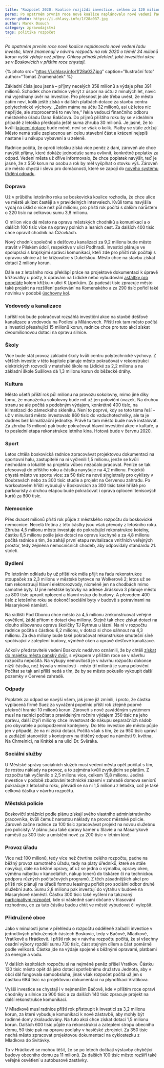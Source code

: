 ```yaml
---
title: "Rozpočet 2020: Koalice rozjíždí investice, celkem za 120 milionů"
perex: Po opatrném prvním roce nové koalice naplánovalo nové vedení řadu investic, které znamenají v návrhu rozpočtu na rok 2020 schodek téměř 34 milionů korun. Ohlasy přináší přehled, jaké investiční akce se v Boskovicích v příštím roce chystají.
cover-photo: https://i.ohlasy.info/1f28a037.jpg
author: Marek Osouch
category: zpravodajství
tags: politika rozpočet
---
```


*Po opatrném prvním roce nové koalice naplánovalo nové vedení řadu investic, které znamenají v návrhu rozpočtu na rok 2020 o téměř 34 milionů korun vyšší výdaje než příjmy. Ohlasy přináší přehled, jaké investiční akce se v Boskovicích v příštím roce chystají.*

{% photo src="https://i.ohlasy.info/1f28a037.jpg" caption="Ilustrační foto" author="Tomáš Znamenáček" %}

Základní čísla jsou jasná – příjmy necelých 358 milionů a výdaje přes 391 milionů. Schodek chce radnice vykrýt z úspor na účtu z minulých let, navíc má vyjednaný úvěr na investice. Pro přesnost je ale třeba uvést, že město zatím neví, kolik ještě získá v dalších platbách dotace za stavbu centra polytechnické výchovy. „Zatím máme na účtu 32 milionů, asi už letos nic nepřijde, ale stoprocentně to nevíme,“ řekla vedoucí finančního odboru městského úřadu Dana Baláčová. Do příjmů příštího roku by se v ideálním případě z letoška překlopila ještě suma zhruba 30 milionů. Je jasné, že to kvůli [krácení dotace](https://ohlasy.info/clanky/2019/06/cpv-dotace.html) bude méně, neví se však o kolik. Platby se stále zdržují. Město nemá stále zaplacenou ani celou stavební část a krácení nejspíš nastane i u nákupu vybavení a u zeleně.

Radnice počítá, že oproti letošku získá více peněz z daní, zároveň ale chce navýšit příjmy, které dokáže jednoduše sama ovlivnit, konkrétně poplatky za odpad. Vedení města už dříve informovalo, že chce poplatek navýšit, teď je jasné, že z 550 korun na osobu a rok by měl vyšplhat o stovku výš. Zároveň ale město chystá i slevu pro domácnosti, které se zapojí do [nového systému třídění odpadu](https://ohlasy.info/clanky/2019/09/levnejsi-odpad.html).

### Doprava

Už v průběhu letošního roku se boskovická koalice rozhodla, že chce ulice ve městě uklízet častěji a v pravidelných intervalech. Kvůli tomu navýšila výdaj na úklid o více než půl milionu, pro příští rok počítá s dalším nárůstem o 220 tisíc na celkovou sumu 3,8 milionu.

O milion více dá město na opravu městských chodníků a komunikací a o dalších 100 tisíc více na opravy polních a lesních cest. Za dalších 400 tisíc chce opravit chodník na Čížovkách.

Nový chodník společně s dešťovou kanalizací za 9,2 milionu bude město stavět v Pilském údolí, respektive v ulici Podhradí. Investici plánuje ve spolupráci s krajskými správci komunikací, kteří zde pro příští rok počítají s opravou silnice až ke křižovatce s Dukelskou. Město chce na stavbu získat dotaci 2 miliony korun.

Dále se z letošního roku překlápí práce na projektové dokumentaci k úpravě křižovatky u pošty, k úpravám na Lidické nebo vybudování [asfaltky pro popeláře](https://ohlasy.info/clanky/2019/03/asfaltovani.html) kolem křížku v ulici K Lipníkům. Za padesát tisíc zpracuje město také projekt na rozšíření parkování na Komenského a za 290 tisíc pořídí také novinku v podobě [úschovny kol](https://forum.ohlasy.info/t/stojany-na-kola-u-nadrazi/212).

### Vodovody a kanalizace

I příští rok bude pokračovat rozsáhlá investiční akce na stavbě dešťové kanalizace a vodovodu na Podlesí a Milánovech. Příští rok tam město počítá s investicí přesahující 15 milionů korun, radnice chce pro tuto akci získat dvoumilionovou dotaci na opravu silnice.

### Školy

Více bude stát provoz základní školy kvůli centru polytechnické výchovy. Z větších investic v této kapitole plánuje město pokračovat v rekonstrukci elektrických rozvodů v mateřské škole na Lidické za 2,2 milionu a na základní škole Sušilova dá 1,3 milionu korun do běžecké dráhy. 

### Kultura

Město ušetří příští rok půl milionu na provozu sokolovny, mimo jiné díky tomu, že manažerka sokolovny bude mít už jen poloviční úvazek. Na druhou stranu se ale počítá s podobným výdajem, konkrétně 400 tisíc, na klimatizaci do zámeckého skleníku. Není to poprvé, kdy se toto téma řeší – už v minulosti město investovalo 860 tisíc do vzduchotechniky, ale ta je dodnes bez klimatizační jednotky. Právě tu tam město bude nově instalovat. Za zhruba 15 milionů pak bude pokračovat hlavní investiční akce v kultuře, a to poslední etapa rekonstrukce letního kina. Hotová bude v červnu 2020.

### Sport

Letos chtěla boskovická radnice zpracovávat projektovou dokumentaci na sportovní halu, zastupitelé na ni vyčlenili 1,5 milionu, jenže se kvůli neshodám o lokalitě na projektu vůbec nezačalo pracovat. Peníze se tak přesouvají do příštího roku a částka navyšuje na 4,2 milionu. Projektů chystá město ve sportu více: za 50 tisíc na nové singletraily pro cyklisty v Doubravách nebo za 300 tisíc studie a projekt na Červenou zahradu. Po workoutovém hřišti vybudují v Boskovicích za 300 tisíc také hřiště pro parkouristy a druhou etapou bude pokračovat i oprava oplocení tenisových kurtů za 800 tisíc.

### Nemocnice

Přes dvacet milionů příští rok půjde z městského rozpočtu do boskovické nemocnice. Necelá třetina z této částky jsou však převody z letošního roku. Zhruba 4,5 milionu město investuje do pokračující rekonstrukce kotelny, částku 6,5 milionu pošle jako dotaci na opravu kuchyně a za 4,8 milionu počítá radnice s tím, že zahájí první etapu revitalizace vnitřních veřejných prostor, tedy zejména nemocničních chodeb, aby odpovídaly standardu 21. století.

### Bydlení

Po letošním odkladu by už příští rok měla přijít na řadu rekonstrukce stoupaček za 2,3 milionu v městské bytovce na Wolkerově 2; letos už se tam rekonstruují hlavní elektrorozvody, nicméně jen na chodbách mimo samotné byty. U jiné městské bytovky na adrese Jiráskova 3 plánuje město za 800 tisíc upravit oplocení a hlavní vstup do budovy. A převodem 400 tisíc z letošního roku se dokončí sociální byty v budově s potravinami na Masarykově náměstí.

Na sídlišti Pod Oborou chce město za 4,5 milionu zrekonstruovat veřejné osvětlení, žádá přitom o dotaci dva miliony. Stejně tak chce získat dotaci na dlouho slibovanou opravu školičky TJ Rytmus u lázní. Na ni v rozpočtu radnice počítá s částkou 6,2 milionu, v dotaci si chce sáhnout na 4,3 milionu. Za dva miliony bude také pokračovat rekonstrukce smuteční síně spočívající v zateplení budovy, výměně oken a opravě dešťové kanalizace. 

Ačkoliv představitelé vedení Boskovic nedávno oznámili, že by chtěli [získat do majetku města panský dvůr](https://ohlasy.info/clanky/2019/10/pansky-dvur-koupe.html), s výkupem v příštím roce se v návrhu rozpočtu nepočítá. Na výkupy nemovitostí je v návrhu rozpočtu dokonce nižší částka, než bývala v minulosti – místo tří milionů je suma poloviční. Počítat se tak ani příliš nedá s tím, že by se město pokusilo vykoupit další pozemky v Červené zahradě.

### Odpady

Poplatek za odpad se navýší všem, jak jsme již zmínili, i proto, že částka vyplácená firmě Suez za vyvážení popelnic příští rok zřejmě poprvé překročí hranici 10 milionů korun. Zároveň s nově zaváděným systémem musí na radnici počítat s pravidelným ročním výdajem 350 tisíc na jeho správu, další čtyři miliony chce investovat do nákupu separačních nádob pro obyvatele a polopodzemní kontejnery. Do této investice ale město půjde jen v případě, že na ni získá dotaci. Počítá však s tím, že za 950 tisíc upraví a zadláždí stanoviště s kontejnery na tříděný odpad na náměstí 9. května, Na Chmelnici, na Krátké a na ulici Dr. Svěráka. 

### Sociální služby

U Městské správy sociálních služeb musí vedení města opět počítat s tím, že rostou náklady na provoz, a to zejména kvůli zvyšujícím se platům. Z rozpočtu tak vyčlenilo o 2,5 milionu více, celkem 15,8 milionu. Jediná investice v podobě zbudování technické zázemí v zahradě domova seniorů pokračuje z letošního roku, převádí se na ni 1,5 milionu z letoška, což je také celková částka v návrhu rozpočtu.

### Městská policie

Boskovičtí strážníci podle plánu získají svého vlastního administrativního pracovníka, kvůli čemuž narostou náklady na provoz městské policie. Zároveň začne radnice za 100 tisíc zpracovávat projekt na novou služebnu pro policisty. V plánu jsou také opravy kamer u Slavie a na Masarykově náměstí za 300 tisíc a umístění nové za 200 tisíc v letním kině.

### Provoz úřadu

Více než 100 milionů, tedy více než čtvrtina celého rozpočtu, padne na běžný provoz samotného úřadu, tedy na platy úředníků, které se stále navyšují, dále na běžné opravy, ať už se jedná o výmalbu, opravy oken, výměnu nábytku v kancelářích, nákup tonerů do tiskáren či na technickou podporu různých počítačových programů. Z těch zásadnějších akcí pro příští rok plánují na úřadě formou leasingu pořídit pro sociální odbor druhé služební auto. Sumu 2,8 milionu pak investují do výtahu v budově na Masarykově náměstí. Částku 300 tisíc také vyčlení na takzvaný [participativní rozpočet](https://forum.ohlasy.info/t/zapoj-se-participativni-rozpocet-v-boskovicich/283), kde si následně sami občané v hlasování rozhodnou, co za tuto částku budou chtít ve městě vybudovat či vylepšit.

### Přidružené obce

Jako v minulosti jsme v přehledu o rozpočtu odděleně zařadili investice v jednotlivých přidružených částech Boskovic, tedy v Bačově, Mladkově, Vratíkově a Hrádkově. I příští rok se v návrhu rozpočtu počítá, že si všechny osadní výbory rozdělí sumu 730 tisíc, část stejným dílem a část poměrně podle velikosti. Částka jde na výdaje spojené s běžnými opravami, platbami za energie a vodu. 

V dalších kapitolách rozpočtu si na nejméně peněz přišel Vratíkov. Částku 120 tisíc město opět dá jako dotaci spotřebnímu družstvu Jednota, aby v obci dál fungovala samoobsluha, jinak však rozpočet počítá už jen s částkou 684 tisíc na projektovou dokumentaci na plynofikaci Vratíkova.

Vyšší investice se chystají i v nejmenším Bačově, kde v příštím roce opraví chodníky a silnice za 900 tisíc a za dalších 140 tisíc zpracuje projekt na další rekonstrukce komunikací.

V Mladkově musí radnice příští rok přistoupit k investici za 3,2 milionu korun, za které vybuduje komunikaci k nové zástavbě, aby mohly být rodinné domy zkolaudovány. Na tuto akci chce získat dotaci 1,5 milionu korun. Dalších 600 tisíc půjde na rekonstrukci a zateplení stropu obecního domu, 50 tisíc pak na opravu podlahy v hasičské zbrojnici. Za 350 tisíc nechá město zpracovat projektovou dokumentaci na cyklostezku z Mladkova do Svitávky.

To v Hrádkově se mohou těšit, že se po letech dočkají výstavby chybějící budovy obecního domu za 11 milionů. Za dalších 100 tisíc město rozšíří také veřejné osvětlení u autobusové zastávky.
